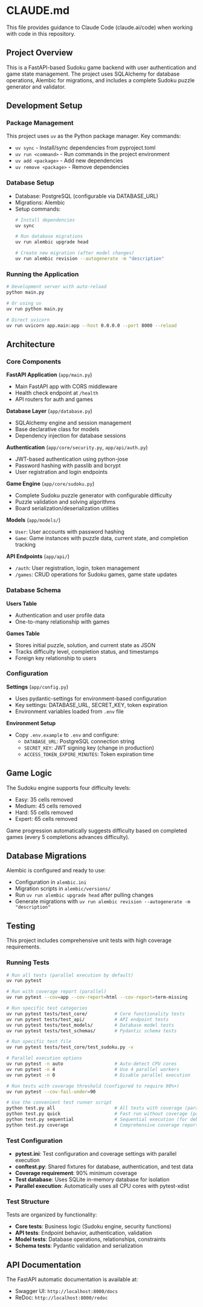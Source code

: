 # CLAUDE.md

This file provides guidance to Claude Code (claude.ai/code) when working with code in this repository.

## Project Overview

This is a FastAPI-based Sudoku game backend with user authentication and game state management. The project uses SQLAlchemy for database operations, Alembic for migrations, and includes a complete Sudoku puzzle generator and validator.

## Development Setup

### Package Management
This project uses `uv` as the Python package manager. Key commands:
- `uv sync` - Install/sync dependencies from pyproject.toml
- `uv run <command>` - Run commands in the project environment
- `uv add <package>` - Add new dependencies
- `uv remove <package>` - Remove dependencies

### Database Setup
- Database: PostgreSQL (configurable via DATABASE_URL)
- Migrations: Alembic
- Setup commands:
  ```bash
  # Install dependencies
  uv sync

  # Run database migrations
  uv run alembic upgrade head

  # Create new migration (after model changes)
  uv run alembic revision --autogenerate -m "description"
  ```

### Running the Application
```bash
# Development server with auto-reload
python main.py

# Or using uv
uv run python main.py

# Direct uvicorn
uv run uvicorn app.main:app --host 0.0.0.0 --port 8000 --reload
```

## Architecture

### Core Components

**FastAPI Application** (`app/main.py`)
- Main FastAPI app with CORS middleware
- Health check endpoint at `/health`
- API routers for auth and games

**Database Layer** (`app/database.py`)
- SQLAlchemy engine and session management
- Base declarative class for models
- Dependency injection for database sessions

**Authentication** (`app/core/security.py`, `app/api/auth.py`)
- JWT-based authentication using python-jose
- Password hashing with passlib and bcrypt
- User registration and login endpoints

**Game Engine** (`app/core/sudoku.py`)
- Complete Sudoku puzzle generator with configurable difficulty
- Puzzle validation and solving algorithms
- Board serialization/deserialization utilities

**Models** (`app/models/`)
- `User`: User accounts with password hashing
- `Game`: Game instances with puzzle data, current state, and completion tracking

**API Endpoints** (`app/api/`)
- `/auth`: User registration, login, token management
- `/games`: CRUD operations for Sudoku games, game state updates

### Database Schema

**Users Table**
- Authentication and user profile data
- One-to-many relationship with games

**Games Table**
- Stores initial puzzle, solution, and current state as JSON
- Tracks difficulty level, completion status, and timestamps
- Foreign key relationship to users

### Configuration

**Settings** (`app/config.py`)
- Uses pydantic-settings for environment-based configuration
- Key settings: DATABASE_URL, SECRET_KEY, token expiration
- Environment variables loaded from `.env` file

**Environment Setup**
- Copy `.env.example` to `.env` and configure:
  - `DATABASE_URL`: PostgreSQL connection string
  - `SECRET_KEY`: JWT signing key (change in production)
  - `ACCESS_TOKEN_EXPIRE_MINUTES`: Token expiration time

## Game Logic

The Sudoku engine supports four difficulty levels:
- Easy: 35 cells removed
- Medium: 45 cells removed
- Hard: 55 cells removed
- Expert: 65 cells removed

Game progression automatically suggests difficulty based on completed games (every 5 completions advances difficulty).

## Database Migrations

Alembic is configured and ready to use:
- Configuration in `alembic.ini`
- Migration scripts in `alembic/versions/`
- Run `uv run alembic upgrade head` after pulling changes
- Generate migrations with `uv run alembic revision --autogenerate -m "description"`

## Testing

This project includes comprehensive unit tests with high coverage requirements.

### Running Tests

```bash
# Run all tests (parallel execution by default)
uv run pytest

# Run with coverage report (parallel)
uv run pytest --cov=app --cov-report=html --cov-report=term-missing

# Run specific test categories
uv run pytest tests/test_core/          # Core functionality tests
uv run pytest tests/test_api/           # API endpoint tests
uv run pytest tests/test_models/        # Database model tests
uv run pytest tests/test_schemas/       # Pydantic schema tests

# Run specific test file
uv run pytest tests/test_core/test_sudoku.py -v

# Parallel execution options
uv run pytest -n auto                   # Auto-detect CPU cores
uv run pytest -n 4                      # Use 4 parallel workers
uv run pytest -n 0                      # Disable parallel execution

# Run tests with coverage threshold (configured to require 90%+)
uv run pytest --cov-fail-under=90

# Use the convenient test runner script
python test.py all                      # All tests with coverage (parallel)
python test.py quick                    # Fast run without coverage (parallel)
python test.py sequential               # Sequential execution (for debugging)
python test.py coverage                 # Comprehensive coverage report
```

### Test Configuration

- **pytest.ini**: Test configuration and coverage settings with parallel execution
- **conftest.py**: Shared fixtures for database, authentication, and test data
- **Coverage requirement**: 90% minimum coverage
- **Test database**: Uses SQLite in-memory database for isolation
- **Parallel execution**: Automatically uses all CPU cores with pytest-xdist

### Test Structure

Tests are organized by functionality:
- **Core tests**: Business logic (Sudoku engine, security functions)
- **API tests**: Endpoint behavior, authentication, validation
- **Model tests**: Database operations, relationships, constraints
- **Schema tests**: Pydantic validation and serialization

## API Documentation

The FastAPI automatic documentation is available at:
- Swagger UI: `http://localhost:8000/docs`
- ReDoc: `http://localhost:8000/redoc`
